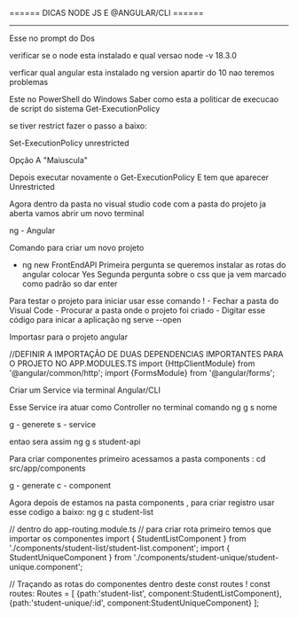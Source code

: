====== DICAS NODE JS E @ANGULAR/CLI ======

____________________________________________________________________________

Esse no prompt do Dos

verificar se o node esta instalado e qual versao
node -v
18.3.0

verficar qual angular esta instalado
ng version apartir do 10 nao teremos problemas


Este no PowerShell do Windows
Saber como esta a politicar de execucao de script do sistema
Get-ExecutionPolicy

se tiver restrict fazer o passo a baixo:

Set-ExecutionPolicy unrestricted

Opção A "Maiuscula"

Depois executar novamente o Get-ExecutionPolicy
E tem que aparecer Unrestricted

Agora dentro da pasta no visual studio code com a pasta do projeto ja aberta vamos abrir um novo terminal 

ng - Angular

Comando para criar um novo projeto
- ng new FrontEndAPI
	Primeira  pergunta se queremos instalar as rotas do angular colocar Yes
	Segunda pergunta sobre o css que ja vem marcado como padrão so dar enter

Para testar o projeto para iniciar usar esse comando !
	- Fechar a pasta do Visual Code
	- Procurar a pasta onde o projeto foi criado
	- Digitar esse código para inicar a aplicação ng serve --open 

Importasr para o projeto angular

//DEFINIR  A IMPORTAÇÃO DE DUAS DEPENDENCIAS IMPORTANTES PARA O PROJETO NO APP.MODULES.TS
import {HttpClientModule} from '@angular/common/http';
import {FormsModule} from '@angular/forms';

Criar um Service via terminal Angular/CLI

Esse Service ira atuar como Controller
no terminal comando 
 ng g s nome

g - generete
s - service

entao sera assim 
ng g s student-api

Para criar componentes primeiro acessamos a pasta components :
cd src/app/components

g - generate
c - component

Agora depois de estamos na pasta components , para criar registro usar esse codigo a baixo:
ng g c student-list

// dentro do app-routing.module.ts
// para criar rota primeiro temos que importar os componentes
import { StudentListComponent } from './components/student-list/student-list.component';
import { StudentUniqueComponent } from './components/student-unique/student-unique.component';

// Traçando as rotas do componentes dentro deste const routes !
const routes: Routes = [
  {path:'student-list', component:StudentListComponent},
  {path:'student-unique/:id', component:StudentUniqueComponent}
];